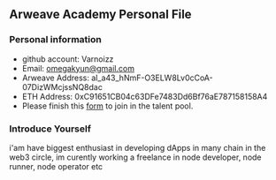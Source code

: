 ## Arweave Academy Personal File

### Personal information

- github account: Varnoizz
- Email: omegakyun@gmail.com
- Arweave Address: aI_a43_hNmF-O3ELW8Lv0cCoA-07DizWMcjssNQ8dac
- ETH Address: 0xC91651CB04c63DFe7483Dd6Bf76aE787158158A4
- Please finish this [form](https://docs.google.com/forms/d/e/1FAIpQLSfWA5fIIcBgmRppm3jNz5vmf9Mai_QMVil-2pO4r7YKn_Zhtw/viewform?usp=sf_link) to join in the talent pool.

### Introduce Yourself
 i'am have biggest enthusiast in developing dApps in many chain in the web3 circle, im curently working a freelance in node developer, node runner, node operator etc

